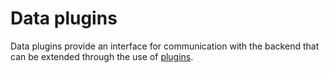# Data plugins

Data plugins provide an interface for communication with the backend that can be extended through the use of [plugins](plugins.md).